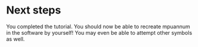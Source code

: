 # Next steps

You completed the tutorial. You should now be able to recreate mpuannum in the software by yourself! You may even be able to attempt other symbols as well.
